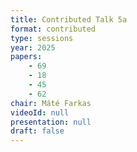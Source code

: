 ```yaml
---
title: Contributed Talk 5a
format: contributed
type: sessions
year: 2025
papers:
    - 69
    - 18
    - 45
    - 62
chair: Máté Farkas
videoId: null
presentation: null
draft: false
---
```

